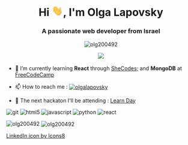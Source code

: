 <h1 align="center">Hi <img src="https://github.com/olg200492/olg200492/blob/master/wave.gif?raw=truef" width="30px">, I'm Olga Lapovsky</h1>
<h3 align="center">A passionate web developer from Israel</h3>

<p align="center"> <img src="https://komarev.com/ghpvc/?username=olg200492&color=brightgreen" alt="olg200492" /> </p>
<p align="center"><a href="https://www.codewars.com/users/olg200492" target="blank"><img src="https://www.codewars.com/users/olg200492/badges/micro" /></a> </p>


- 🌱 I’m currently learning **React** through [SheCodes;](https://she-codes.org/he/home-heb/) and **MongoDB** at [FreeCodeCamp](https://www.freecodecamp.org/olgalapovsky)

- 📫 How to reach me : <a href="https://linkedin.com/in/olgalapovsky" target="blank"><img align="center" src="https://img.icons8.com/fluent/48/000000/linkedin.png" alt="olgalapovsky" height="30" width="30"/></a>

- 💾 The next hackaton I'll be attending : [Learn Day](https://localhackday.mlh.io/)<br/>
<p align="left"><img src="https://www.vectorlogo.zone/logos/git-scm/git-scm-icon.svg" alt="git" width="40" height="40"/> <img src="https://devicons.github.io/devicon/devicon.git/icons/html5/html5-original-wordmark.svg" alt="html5" width="40" height="40"/> <img src="https://devicons.github.io/devicon/devicon.git/icons/javascript/javascript-original.svg" alt="javascript" width="40" height="40"/> <img src="https://devicons.github.io/devicon/devicon.git/icons/python/python-original.svg" alt="python" width="40" height="40"/> <img src="https://devicons.github.io/devicon/devicon.git/icons/react/react-original-wordmark.svg" alt="react" width="40" height="40"/></p>

<p><img align="left" src="https://github-readme-stats.vercel.app/api/top-langs/?username=olg200492&layout=compact" alt="olg200492" /></p>

<p>&nbsp;<img align="center" src="https://github-readme-stats.vercel.app/api?username=olg200492&show_icons=true" alt="olg200492" /></p>
<a href="https://icons8.com/icon/xuvGCOXi8Wyg/linkedin">LinkedIn icon by Icons8</a>
<!-- <p align="center">
<a href="https://linkedin.com/in/olgalapovsky" target="blank"><img align="center" src="https://cdn.jsdelivr.net/npm/simple-icons@3.0.1/icons/linkedin.svg" alt="olgalapovsky" height="30" width="30" /></a>
</p> -->


<!--

<h2 align='center'><samp><strong>Hi there 👋, I'm Olga Lapovsky</strong></samp></h2>
<p align='center'>Software developer | Web developer</p>

## 🌱 I’m currently learning React at She Codes;.<br/>
## ⚡ My current challenge : building a web site with Node.js for Pomodoro clock.
## 💾 The next hackaton I'll be attending : [HeroHacks](https://organize.mlh.io/participants/events/4618-herohacks)<br/>
## <p>📫 How to reach me: <a href="https://www.linkedin.com/in/olgalapovsky"><img src="https://img.shields.io/badge/LinkedIn--_.svg?style=social&logo=linkedin" alt="LinkedIn"></a></p>

## 💻 **Languages and Tools:** 🛠️ <br>

![Git](https://img.shields.io/badge/-Git-000000?style=flat&logo=git&logoColor=F05032&labelColor=ffffff)
![GitHub](https://img.shields.io/badge/-GitHub-000000?style=flat&logo=github&logoColor=000000&labelColor=ffffff)
![Visual Studio Code](https://img.shields.io/badge/-VSCode-000000?style=flat&logo=visual-studio-code&labelColor=007ACC)
![HTML5](https://img.shields.io/badge/-HTML5-000000?style=flat&logo=html5&logoColor=ffffff&labelColor=E34F26)
![CSS3](https://img.shields.io/badge/-CSS3-000000?style=flat&logo=css3&logoColor=ffffff&labelColor=1572B6) 
![JavaScript](https://img.shields.io/badge/-JavaScript-000000?style=flat&logo=javascript)
![Windows](https://img.shields.io/badge/-Windows-000000?style=flat&logo=windows&logoColor=ffffff&labelColor=0078D6)

![Visitor Count](https://profile-counter.glitch.me/olg200492/count.svg)




**olg200492/olg200492** is a ✨ _special_ ✨ repository because its `README.md` (this file) appears on your GitHub profile.

Here are some ideas to get you started:
![React](https://img.shields.io/badge/-React-000000?style=flat&logo=react)
![Nodejs](https://img.shields.io/badge/-Nodejs-000000?style=flat&logo=Node.js)
- 🔭 I’m currently working on ...
- 🌱 I’m currently learning ...
- 👯 I’m looking to collaborate on ...
- 🤔 I’m looking for help with ...
- 💬 Ask me about ...
- 📫 How to reach me: ...
- 😄 Pronouns: ...
- ⚡ Fun fact: ...
-->
